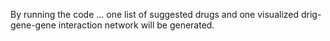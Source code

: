 By running the code ... one list of suggested drugs and one visualized drig-gene-gene interaction network will be generated.
